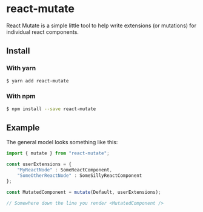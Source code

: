 # react-mutate

React Mutate is a simple little tool to help write extensions (or mutations) for individual react components.

## Install

### With yarn

``` sh
$ yarn add react-mutate
```

### With npm

``` sh
$ npm install --save react-mutate
```

## Example 
The general model looks something like this:

``` js 
import { mutate } from "react-mutate";

const userExtensions = {
    "MyReactNode" : SomeReactComponent,
    "SomeOtherReactNode" : SomeSillyReactComponent
};

const MutatedComponent = mutate(Default, userExtensions);

// Somewhere down the line you render <MutatedComponent />
```